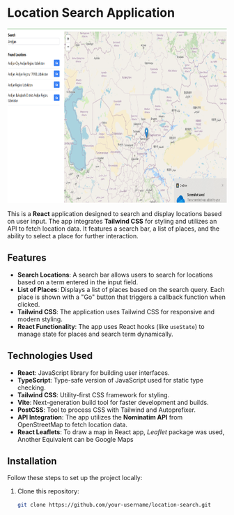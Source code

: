 # Location Search Application



<img src="./src/assets/example.png" alt="Location Search App"  height="400">


This is a **React** application designed to search and display locations based on user input. The app integrates **Tailwind CSS** for styling and utilizes an API to fetch location data. It features a search bar, a list of places, and the ability to select a place for further interaction.

## Features

- **Search Locations**: A search bar allows users to search for locations based on a term entered in the input field.
- **List of Places**: Displays a list of places based on the search query. Each place is shown with a "Go" button that triggers a callback function when clicked.
- **Tailwind CSS**: The application uses Tailwind CSS for responsive and modern styling.
- **React Functionality**: The app uses React hooks (like `useState`) to manage state for places and search term dynamically.

## Technologies Used

- **React**: JavaScript library for building user interfaces.
- **TypeScript**: Type-safe version of JavaScript used for static type checking.
- **Tailwind CSS**: Utility-first CSS framework for styling.
- **Vite**: Next-generation build tool for faster development and builds.
- **PostCSS**: Tool to process CSS with Tailwind and Autoprefixer.
- **API Integration**: The app utilizes the **Nominatim API** from OpenStreetMap to fetch location data.
- **React Leaflets**: To draw a map in React app, *Leaflet* package was used, Another Equivalent can be Google Maps

## Installation

Follow these steps to set up the project locally:

1. Clone this repository:
   ```bash
   git clone https://github.com/your-username/location-search.git

